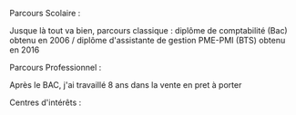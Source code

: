 <!DOCTYPE html>
<html>
  <head>
  </Hello !<>
   <Mais qui suis-je ?/>
  </Je m'appelle Jennifer et j'ai 30 ans, avec un parcours assez atypique... :D
Tout a commencé, il y a fort longtemps, soit en 19.. (oui ça fait bizarre), 1996. Date à laquelle j'ai démonté mon premier magnétoscope, j'ai toujours été passionnée par la technologie et le fonctionnement des machines !>
</html>

Parcours Scolaire :

Jusque là tout va bien, parcours classique : diplôme de comptabilité (Bac) obtenu en 2006 / diplôme d'assistante de gestion PME-PMI (BTS) obtenu en 2016

Parcours Professionnel :

Après le BAC, j'ai travaillé 8 ans dans la vente en pret à porter 

Centres d'intérêts : 
